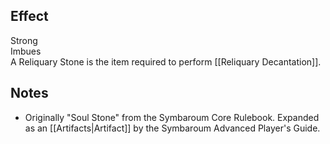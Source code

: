 ## Effect
Strong<br>Imbues <br>A Reliquary Stone is the item required to perform [[Reliquary Decantation]].
## Notes
* Originally "Soul Stone" from the Symbaroum Core Rulebook. Expanded as an [[Artifacts|Artifact]] by the Symbaroum Advanced Player's Guide.